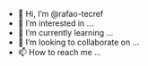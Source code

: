 - 👋 Hi, I’m @rafao-tecref
- 👀 I’m interested in ...
- 🌱 I’m currently learning ...
- 💞️ I’m looking to collaborate on ...
- 📫 How to reach me ...

<!---
rafao-tecref/rafao-tecref is a ✨ special ✨ repository because its `README.md` (this file) appears on your GitHub profile.
You can click the Preview link to take a look at your changes.
--->
